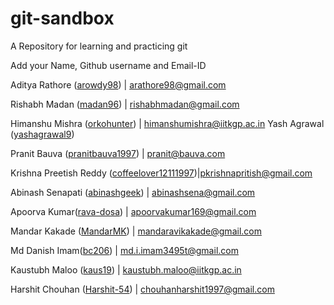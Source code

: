 # git-sandbox
A Repository for learning and practicing git

Add your Name, Github username and Email-ID

Aditya Rathore ([arowdy98](https://github.com/arowdy98)) | arathore98@gmail.com

Rishabh Madan ([madan96](https://github.com/madan96)) | rishabhmadan@gmail.com

Himanshu Mishra ([orkohunter](https://github.com/orkohunter)) | himanshumishra@iitkgp.ac.in
Yash Agrawal ([yashagrawal9](https://github.com/yashagrawal9))

Pranit Bauva ([pranitbauva1997](https://github.com/pranitbauva1997)) | pranit@bauva.com

Krishna Preetish Reddy ([coffeelover12111997](https://github.com/coffeelover12111997))|pkrishnapritish@gmail.com

Abinash Senapati ([abinashgeek](https://github.com/abinashgeek)) | abinashsena@gmail.com

Apoorva Kumar([rava-dosa](https://github.com/rava-dosa)) | apoorvakumar169@gmail.com

Mandar Kakade ([MandarMK](https://github.com/MandarMK)) | mandaravikakade@gmail.com

Md Danish Imam([bc206](https://github.com/bc206)) | md.i.imam3495t@gmail.com

Kaustubh Maloo ([kaus19](https://github.com/kaus19)) |  kaustubh.maloo@iitkgp.ac.in

Harshit Chouhan ([Harshit-54](https://github.com/Harshit-54)) | chouhanharshit1997@gmail.com